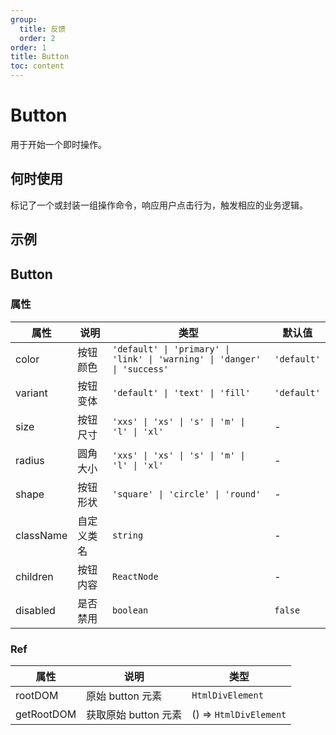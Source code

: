```yaml
---
group:
  title: 反馈
  order: 2
order: 1
title: Button
toc: content
---
```


# Button

用于开始一个即时操作。

## 何时使用

标记了一个或封装一组操作命令，响应用户点击行为，触发相应的业务逻辑。

## 示例

<code src="./demos/demo1.jsx"></code>

## Button

### 属性

| 属性      | 说明       | 类型                                                                     | 默认值      |
| --------- | ---------- | ------------------------------------------------------------------------ | ----------- |
| color     | 按钮颜色   | `'default' \| 'primary' \| 'link' \| 'warning' \| 'danger' \| 'success'` | `'default'` |
| variant   | 按钮变体   | `'default' \| 'text' \| 'fill'`                                          | `'default'` |
| size      | 按钮尺寸   | `'xxs' \| 'xs' \| 's' \| 'm' \| 'l' \| 'xl'`                             | -           |
| radius    | 圆角大小   | `'xxs' \| 'xs' \| 's' \| 'm' \| 'l' \| 'xl'`                             | -           |
| shape     | 按钮形状   | `'square' \| 'circle' \| 'round'`                                        | -           |
| className | 自定义类名 | `string`                                                                 | -           |
| children  | 按钮内容   | `ReactNode`                                                              | -           |
| disabled  | 是否禁用   | `boolean`                                                                | `false`     |

### Ref

| 属性       | 说明                 | 类型                   |
| ---------- | -------------------- | ---------------------- |
| rootDOM    | 原始 button 元素     | `HtmlDivElement`       |
| getRootDOM | 获取原始 button 元素 | () => `HtmlDivElement` |
